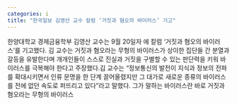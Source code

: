 ```yaml
---
categories: i
title: "한국일보 김영산 교수 칼럼 ‘거짓과 혐오의 바이러스’ 기고"
---
```

한양대학교 경제금융학부 김영산 교수는 9월 20일자 에 칼럼 ‘거짓과 혐오의 바이러스’를 기고했다. 김 교수는 거짓과 혐오라는 무형의 바이러스가 상이한 집단들 간 분열과 갈등을 유발한다며 개개인들이 스스로 진실과 거짓을 구별할 수 있는 판단력을 키워 바이러스를 극복해야 한다고 주장했다.김 교수는 “정보통신의 발전이 지식과 정보의 전파를 확대시키면서 인류 문명을 한 단계 끌어올렸지만 그 대가로 새로운 종류의 바이러스를 전에 없던 속도로 퍼뜨리고 있다”라고 말했다. 그가 말하는 바이러스란 바로 거짓과 혐오라는 무형의 바이러스